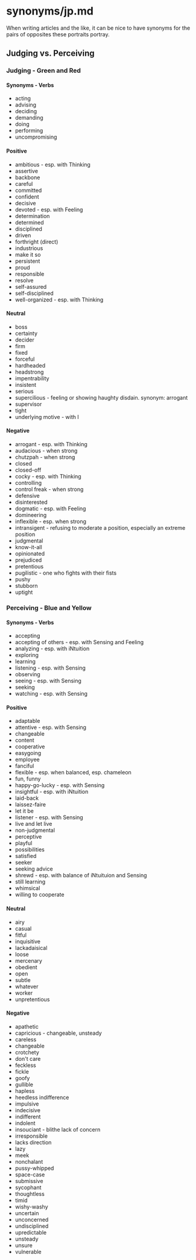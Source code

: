 
# synonyms/jp.md

When writing articles and the like, it can be nice to have synonyms for the pairs of opposites
these portraits portray.


## Judging vs. Perceiving

### Judging - Green and Red

#### Synonyms - Verbs
- acting
- advising
- deciding
- demanding
- doing
- performing
- uncompromising

#### Positive
- ambitious - esp. with Thinking
- assertive
- backbone
- careful
- committed
- confident
- decisive
- devoted - esp. with Feeling
- determination
- determined
- disciplined
- driven
- forthright (direct)
- industrious
- make it so
- persistent
- proud
- responsible
- resolve
- self-assured
- self-disciplined
- well-organized - esp. with Thinking

#### Neutral
- boss
- certainty
- decider
- firm
- fixed
- forceful
- hardheaded
- headstrong
- impentrability
- insistent
- serious
- supercilious - feeling or showing haughty disdain. synonym: arrogant
- supervisor
- tight
- underlying motive - with I

#### Negative
- arrogant - esp. with Thinking
- audacious - when strong
- chutzpah - when strong
- closed
- closed-off
- cocky - esp. with Thinking
- controlling
- control freak - when strong
- defensive
- disinterested
- dogmatic - esp. with Feeling
- domineering
- inflexible - esp. when strong
- intransigent - refusing to moderate a position, especially an extreme position
- judgmental
- know-it-all
- opinionated
- prejudiced
- pretentious
- pugilistic - one who fights with their fists
- pushy
- stubborn
- uptight


### Perceiving - Blue and Yellow

#### Synonyms - Verbs
- accepting
- accepting of others - esp. with Sensing and Feeling
- analyzing - esp. with iNtuition
- exploring
- learning
- listening - esp. with Sensing
- observing
- seeing - esp. with Sensing
- seeking
- watching - esp. with Sensing

#### Positive
- adaptable
- attentive - esp. with Sensing
- changeable
- content
- cooperative
- easygoing
- employee
- fanciful
- flexible - esp. when balanced, esp. chameleon
- fun, funny
- happy-go-lucky - esp. with Sensing
- insightful - esp. with iNtuition
- laid-back
- laissez-faire
- let it be
- listener - esp. with Sensing
- live and let live
- non-judgmental
- perceptive
- playful
- possibilities
- satisfied
- seeker
- seeking advice
- shrewd - esp. with balance of iNtuituion and Sensing
- still learning
- whimsical
- willing to cooperate

#### Neutral
- airy
- casual
- fitful
- inquisitive
- lackadaisical
- loose
- mercenary
- obedient
- open
- subtle
- whatever
- worker
- unpretentious

#### Negative
- apathetic
- capricious - changeable, unsteady
- careless
- changeable
- crotchety
- don't care
- feckless
- fickle
- goofy
- gullible
- hapless
- heedless indifference
- impulsive
- indecisive
- indifferent
- indolent
- insouciant - blithe lack of concern
- irresponsible
- lacks direction
- lazy
- meek
- nonchalant
- pussy-whipped
- space-case
- submissive
- sycophant
- thoughtless
- timid
- wishy-washy
- uncertain
- unconcerned
- undisciplined
- upredictable
- unsteady
- unsure
- vulnerable

